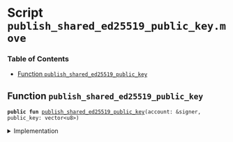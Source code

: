 
<a name="SCRIPT"></a>

# Script `publish_shared_ed25519_public_key.move`

### Table of Contents

-  [Function `publish_shared_ed25519_public_key`](#SCRIPT_publish_shared_ed25519_public_key)



<a name="SCRIPT_publish_shared_ed25519_public_key"></a>

## Function `publish_shared_ed25519_public_key`



<pre><code><b>public</b> <b>fun</b> <a href="#SCRIPT_publish_shared_ed25519_public_key">publish_shared_ed25519_public_key</a>(account: &signer, public_key: vector&lt;u8&gt;)
</code></pre>



<details>
<summary>Implementation</summary>


<pre><code><b>fun</b> <a href="#SCRIPT_publish_shared_ed25519_public_key">publish_shared_ed25519_public_key</a>(account: &signer,public_key: vector&lt;u8&gt;) {
    <a href="../../modules/doc/SharedEd25519PublicKey.md#0x1_SharedEd25519PublicKey_publish">SharedEd25519PublicKey::publish</a>(account, public_key)
}
</code></pre>



</details>
